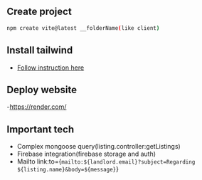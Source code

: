 ## Create project
```bash
npm create vite@latest __folderName(like client)
```

## Install tailwind
- [Follow instruction here](https://tailwindcss.com/docs/guides/vite)

## Deploy website
-https://render.com/

## Important tech
- Complex mongoose query(listing.controller:getListings)
- Firebase integration(firebase storage and auth)
- Mailto link:to={`mailto:${landlord.email}?subject=Regarding ${listing.name}&body=${message}`}
